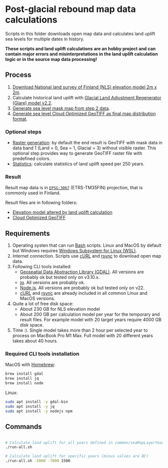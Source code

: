 # Post-glacial rebound map data calculations

Scripts in this folder downloads open map data and calculates land uplift sea levels for multiple dates in history.

**These scripts and land uplift calculations are an hobby project and can contain major errors and misinterpretations in the land uplift calculation logic or in the source map data processing!**

## Process

1. [Download National land survey of Finland (NLS) elevation model 2m x 2m](./01_download-nls-elevation-model-2m/README.md).
2. Calculate historical land uplift with [Glacial Land Adjustment Regenerator (Glare) model v2.2](./02_post-glacial-rebound-calculation/README.md).
3. [Generate sea level mask map from step 2 data](./04_sea-level-mask-calculation/README.md).
4. [Generate sea level Cloud Optimized GeoTIFF as final map distribution format](./06_generate-map-distribution/README.md).

### Optional steps

- [Raster generation](./05_generate-colorized-sea-raster/): by default the end result is GeoTIFF with mask data in data band 1 (Land = 0, Sea = 1, Glacial = 3) without visible raster. This optional step provides way to generate GeoTIFF raster file with predefined colors.
- [Statistics](./07_statistics/): calculate statistics of land uplift speed per 250 years.

### Result

Result map data is in [`EPSG:3067`](https://epsg.io/3067-1149) (ETRS-TM35FIN) projection, that is commonly used in Finland.

Result files are in following folders:

- [Elevation model altered by land uplift calculation](./02_post-glacial-rebound-calculation/02_post-glacial-rebound-calculation/result_cog)
- [Cloud Optimized GeoTIFF](./06_generate-map-distribution/result_cog)

## Requirements

1. Operating systen that can run [Bash](<https://en.wikipedia.org/wiki/Bash_(Unix_shell)>) scripts. Linux and MacOS by default but Windows requires [Windows Subsystem for Linux (WSL)](https://en.wikipedia.org/wiki/Windows_Subsystem_for_Linux).
2. Internet connection. Scripts use [cURL](https://en.wikipedia.org/wiki/CURL) and [rsync](https://en.wikipedia.org/wiki/Rsync) to download open map data.
3. Following CLI tools installed:
   - [Geospatial Data Abstraction Library (GDAL)](https://en.wikipedia.org/wiki/GDAL). All versions are probably ok but tested only on v3.10.x.
   - [jq](<https://en.wikipedia.org/wiki/Jq_(programming_language)>). All versions are probably ok.
   - [Node.js](https://en.wikipedia.org/wiki/Node.js). All versions are probably ok but tested only on v22.
   - [cURL](https://en.wikipedia.org/wiki/CURL) and [rsync](https://en.wikipedia.org/wiki/Rsync) are already included in all common Linux and MacOS versions.
4. Quite a lot of free disk space:
   - About 230 GB for NLS elevation model
   - About 200 GB per calculation model per year for the temporary and result files. For example model with 20 target years require 4000 GB disk space.
5. Time :). Single model takes more than 2 hour per selected year to process on MacBook Pro M1 Max. Full model with 20 different years takes about 40 hours.

### Required CLI tools installation

MacOS with [Homebrew](https://brew.sh/):

```bash
brew install gdal
brew install jq
brew install node
```

Linux:

```bash
sudo apt install -y gdal-bin
sudo apt install -y jq
sudo apt install -y nodejs npm
```

## Commands

```bash

# Calculate land uplift for all years defined in common/seaMapLayerYears.json
./run-all.sh

# Calculate land uplift for specific years (minus values are BC)
./run-all.sh -5000 -7000 1500
```
